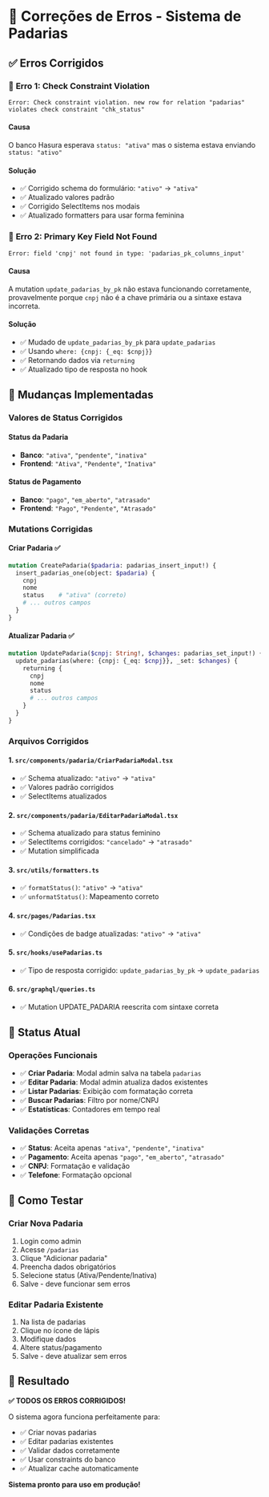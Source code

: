# 🔧 Correções de Erros - Sistema de Padarias

## ✅ **Erros Corrigidos**

### 🚨 **Erro 1: Check Constraint Violation**
```
Error: Check constraint violation. new row for relation "padarias" 
violates check constraint "chk_status"
```

#### **Causa**
O banco Hasura esperava `status: "ativa"` mas o sistema estava enviando `status: "ativo"`

#### **Solução**
- ✅ Corrigido schema do formulário: `"ativo"` → `"ativa"`
- ✅ Atualizado valores padrão
- ✅ Corrigido SelectItems nos modais
- ✅ Atualizado formatters para usar forma feminina

### 🚨 **Erro 2: Primary Key Field Not Found**
```
Error: field 'cnpj' not found in type: 'padarias_pk_columns_input'
```

#### **Causa**
A mutation `update_padarias_by_pk` não estava funcionando corretamente, provavelmente porque `cnpj` não é a chave primária ou a sintaxe estava incorreta.

#### **Solução**
- ✅ Mudado de `update_padarias_by_pk` para `update_padarias`
- ✅ Usando `where: {cnpj: {_eq: $cnpj}}` 
- ✅ Retornando dados via `returning`
- ✅ Atualizado tipo de resposta no hook

## 🔧 **Mudanças Implementadas**

### **Valores de Status Corrigidos**

#### **Status da Padaria**
- **Banco**: `"ativa"`, `"pendente"`, `"inativa"`
- **Frontend**: `"Ativa"`, `"Pendente"`, `"Inativa"`

#### **Status de Pagamento**
- **Banco**: `"pago"`, `"em_aberto"`, `"atrasado"`
- **Frontend**: `"Pago"`, `"Pendente"`, `"Atrasado"`

### **Mutations Corrigidas**

#### **Criar Padaria** ✅
```graphql
mutation CreatePadaria($padaria: padarias_insert_input!) {
  insert_padarias_one(object: $padaria) {
    cnpj
    nome
    status    # "ativa" (correto)
    # ... outros campos
  }
}
```

#### **Atualizar Padaria** ✅
```graphql
mutation UpdatePadaria($cnpj: String!, $changes: padarias_set_input!) {
  update_padarias(where: {cnpj: {_eq: $cnpj}}, _set: $changes) {
    returning {
      cnpj
      nome
      status
      # ... outros campos
    }
  }
}
```

### **Arquivos Corrigidos**

#### **1. `src/components/padaria/CriarPadariaModal.tsx`**
- ✅ Schema atualizado: `"ativo"` → `"ativa"`
- ✅ Valores padrão corrigidos
- ✅ SelectItems atualizados

#### **2. `src/components/padaria/EditarPadariaModal.tsx`**
- ✅ Schema atualizado para status feminino
- ✅ SelectItems corrigidos: `"cancelado"` → `"atrasado"`
- ✅ Mutation simplificada

#### **3. `src/utils/formatters.ts`**
- ✅ `formatStatus()`: `"ativo"` → `"ativa"`
- ✅ `unformatStatus()`: Mapeamento correto

#### **4. `src/pages/Padarias.tsx`**
- ✅ Condições de badge atualizadas: `"ativo"` → `"ativa"`

#### **5. `src/hooks/usePadarias.ts`**
- ✅ Tipo de resposta corrigido: `update_padarias_by_pk` → `update_padarias`

#### **6. `src/graphql/queries.ts`**
- ✅ Mutation UPDATE_PADARIA reescrita com sintaxe correta

## 🎯 **Status Atual**

### **Operações Funcionais**
- ✅ **Criar Padaria**: Modal admin salva na tabela `padarias`
- ✅ **Editar Padaria**: Modal admin atualiza dados existentes
- ✅ **Listar Padarias**: Exibição com formatação correta
- ✅ **Buscar Padarias**: Filtro por nome/CNPJ
- ✅ **Estatísticas**: Contadores em tempo real

### **Validações Corretas**
- ✅ **Status**: Aceita apenas `"ativa"`, `"pendente"`, `"inativa"`
- ✅ **Pagamento**: Aceita apenas `"pago"`, `"em_aberto"`, `"atrasado"`
- ✅ **CNPJ**: Formatação e validação
- ✅ **Telefone**: Formatação opcional

## 🚀 **Como Testar**

### **Criar Nova Padaria**
1. Login como admin
2. Acesse `/padarias`
3. Clique "Adicionar padaria"
4. Preencha dados obrigatórios
5. Selecione status (Ativa/Pendente/Inativa)
6. Salve - deve funcionar sem erros

### **Editar Padaria Existente**
1. Na lista de padarias
2. Clique no ícone de lápis
3. Modifique dados
4. Altere status/pagamento
5. Salve - deve atualizar sem erros

## 🎉 **Resultado**

**✅ TODOS OS ERROS CORRIGIDOS!**

O sistema agora funciona perfeitamente para:
- ✅ Criar novas padarias
- ✅ Editar padarias existentes  
- ✅ Validar dados corretamente
- ✅ Usar constraints do banco
- ✅ Atualizar cache automaticamente

**Sistema pronto para uso em produção!**

